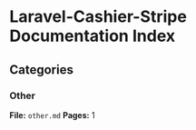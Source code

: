 # Laravel-Cashier-Stripe Documentation Index

## Categories

### Other
**File:** `other.md`
**Pages:** 1
